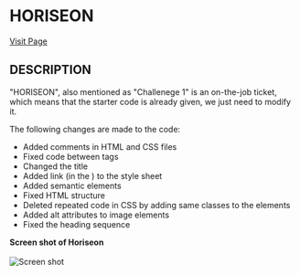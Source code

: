 # **HORISEON**
[Visit Page](https://umairali-bit.github.io/horiseon/ "Horiseon")
## DESCRIPTION



"HORISEON", also mentioned as "Challenege 1" is an on-the-job ticket, which means that the starter code is already given, we just need to modify it.

The following changes are made to the code:

* Added comments in HTML and CSS files
* Fixed code between <meta> tags
* Changed the title
* Added link (in the <head>) to the style sheet
* Added semantic elements 
* Fixed HTML structure
* Deleted repeated code in CSS by adding same classes to the elements
* Added alt attributes to image elements
* Fixed the heading sequence


**Screen shot of Horiseon**
  <br>
  <br>
![Screen shot](/assets/images/umairali-bit.github.io_horiseon_%20(1).png)









